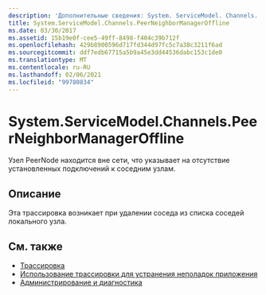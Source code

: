 ```yaml
---
description: 'Дополнительные сведения: System. ServiceModel. Channels. Пирнеигхборманажероффлине'
title: System.ServiceModel.Channels.PeerNeighborManagerOffline
ms.date: 03/30/2017
ms.assetid: 15b19e0f-cee5-49ff-8498-f404c39b712f
ms.openlocfilehash: 429b8900596d717fd344d97fc5c7a38c3211f6ad
ms.sourcegitcommit: ddf7edb67715a5b9a45e3dd44536dabc153c1de0
ms.translationtype: MT
ms.contentlocale: ru-RU
ms.lasthandoff: 02/06/2021
ms.locfileid: "99780834"
---
```

# <a name="systemservicemodelchannelspeerneighbormanageroffline"></a>System.ServiceModel.Channels.PeerNeighborManagerOffline

Узел PeerNode находится вне сети, что указывает на отсутствие установленных подключений к соседним узлам.  
  
## <a name="description"></a>Описание  

 Эта трассировка возникает при удалении соседа из списка соседей локального узла.  
  
## <a name="see-also"></a>См. также

- [Трассировка](index.md)
- [Использование трассировки для устранения неполадок приложения](using-tracing-to-troubleshoot-your-application.md)
- [Администрирование и диагностика](../index.md)
